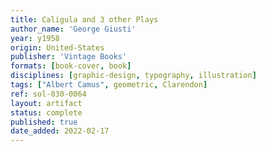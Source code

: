 ```yaml
---
title: Caligula and 3 other Plays
author_name: 'George Giusti'
year: y1958
origin: United-States
publisher: 'Vintage Books'
formats: [book-cover, book]
disciplines: [graphic-design, typography, illustration]
tags: ["Albert Camus", geometric, Clarendon]
ref: sol-030-0064
layout: artifact
status: complete
published: true
date_added: 2022-02-17
---
```

